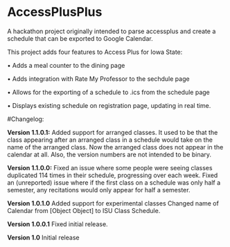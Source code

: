 # AccessPlusPlus
A hackathon project originally intended to parse accessplus and create a schedule that can be exported to Google Calendar.

This project adds four features to Access Plus for Iowa State:

• Adds a meal counter to the dining page

• Adds integration with Rate My Professor to the sechdule page

• Allows for the exporting of a schedule to .ics from the schedule page

• Displays existing schedule on registration page, updating in real time.


#Changelog:

**Version 1.1.0.1:**
Added support for arranged classes. It used to be that the class appearing after an arranged class in a schedule would take on the name of the arranged class. Now the arranged class does not appear in the calendar at all.
Also, the version numbers are not intended to be binary.

**Version 1.1.0.0:**
Fixed an issue where some people were seeing classes duplicated 114 times in their schedule, progressing over each week.
Fixed an (unreported) issue where if the first class on a schedule was only half a semester, any recitations would only appear for half a semester.

**Version 1.0.1.0**
Added support for experimental classes
Changed name of Calendar from [Object Object] to ISU Class Schedule.

**Version 1.0.0.1**
Fixed initial release.

**Version 1.0**
Initial release
